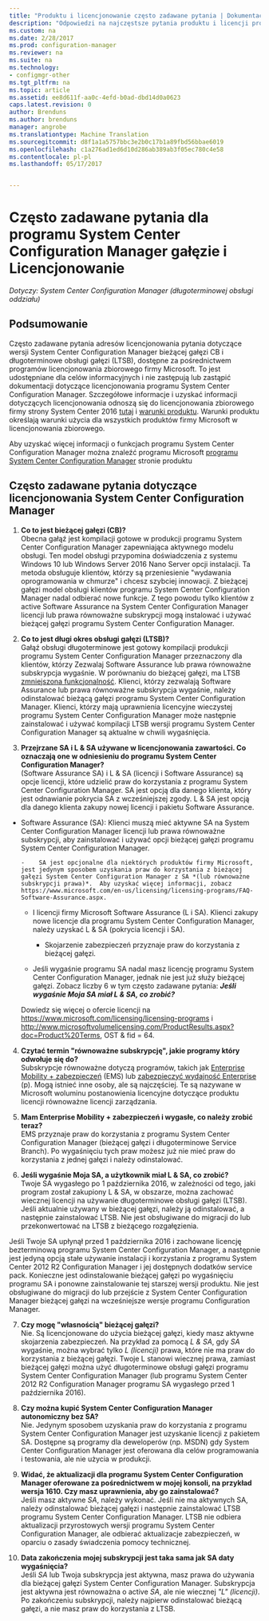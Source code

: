 ```yaml
---
title: "Produktu i licencjonowanie często zadawane pytania | Dokumentacja firmy Microsoft"
description: "Odpowiedzi na najczęstsze pytania produktu i licencji programu System Center Configuration Manager."
ms.custom: na
ms.date: 2/28/2017
ms.prod: configuration-manager
ms.reviewer: na
ms.suite: na
ms.technology:
- configmgr-other
ms.tgt_pltfrm: na
ms.topic: article
ms.assetid: ee8d611f-aa0c-4efd-b0ad-dbd14d0a0623
caps.latest.revision: 0
author: Brenduns
ms.author: brenduns
manager: angrobe
ms.translationtype: Machine Translation
ms.sourcegitcommit: d8f1a1a5757bbc3e2b0c17b1a89fbd56bbae6019
ms.openlocfilehash: c1a276ad1ed6d10d286ab389ab3f05ec780c4e58
ms.contentlocale: pl-pl
ms.lasthandoff: 05/17/2017


---
```

# <a name="frequently-asked-questions-for-system-center-configuration-manager-branches-and-licensing"></a>Często zadawane pytania dla programu System Center Configuration Manager gałęzie i Licencjonowanie

 *Dotyczy: System Center Configuration Manager (długoterminowej obsługi oddziału)*

## <a name="summary"></a>Podsumowanie
Często zadawane pytania adresów licencjonowania pytania dotyczące wersji System Center Configuration Manager bieżącej gałęzi CB i długoterminowe obsługi gałęzi (LTSB), dostępne za pośrednictwem programów licencjonowania zbiorowego firmy Microsoft. To jest udostępniane dla celów informacyjnych i nie zastępują lub zastąpić dokumentacji dotyczące licencjonowania programu System Center Configuration Manager. Szczegółowe informacje i uzyskać informacji dotyczących licencjonowania odnoszą się do licencjonowania zbiorowego firmy strony System Center 2016 [tutaj](https://www.microsoft.com/licensing/product-licensing/system-center-2016.aspx) i [warunki produktu](http://www.microsoft.com/licensing/about-licensing/product-licensing.aspx). Warunki produktu określają warunki użycia dla wszystkich produktów firmy Microsoft w licencjonowania zbiorowego.

Aby uzyskać więcej informacji o funkcjach programu System Center Configuration Manager można znaleźć programu Microsoft [programu System Center Configuration Manager](https://www.microsoft.com/cloud-platform/system-center-configuration-manager) stronie produktu




## <a name="system-center-configuration-manager-licensing-faq"></a>Często zadawane pytania dotyczące licencjonowania System Center Configuration Manager

1.    **Co to jest bieżącej gałęzi (CB)?**   
Obecna gałąź jest kompilacji gotowe w produkcji programu System Center Configuration Manager zapewniająca aktywnego modelu obsługi. Ten model obsługi przypomina doświadczenia z systemu Windows 10 lub Windows Server 2016 Nano Server opcji instalacji. Ta metoda obsługuje klientów, którzy są przeniesienie "wydawania oprogramowania w chmurze" i chcesz szybciej innowacji. Z bieżącej gałęzi model obsługi klientów programu System Center Configuration Manager nadal odbierać nowe funkcje. Z tego powodu tylko klientów z active Software Assurance na System Center Configuration Manager licencji lub prawa równoważne subskrypcji mogą instalować i używać bieżącej gałęzi programu System Center Configuration Manager.

2.    **Co to jest długi okres obsługi gałęzi (LTSB)?**  
Gałąź obsługi długoterminowe jest gotowy kompilacji produkcji programu System Center Configuration Manager przeznaczony dla klientów, którzy Zezwalaj Software Assurance lub prawa równoważne subskrypcja wygaśnie. W porównaniu do bieżącej gałęzi, ma LTSB [zmniejszona funkcjonalność](/sccm/core/understand/introduction-to-the-ltsb#features-that-are-not-available-in-the-ltsb-of-configuration-manager). Klienci, którzy zezwalają Software Assurance lub prawa równoważne subskrypcja wygaśnie, należy odinstalować bieżącą gałęzi programu System Center Configuration Manager. Klienci, którzy mają uprawnienia licencyjne wieczystej programu System Center Configuration Manager może następnie zainstalować i używać kompilacji LTSB wersji programu System Center Configuration Manager są aktualne w chwili wygaśnięcia.

3.    **Przejrzane SA i L & SA używane w licencjonowania zawartości. Co oznaczają one w odniesieniu do programu System Center Configuration Manager?**    
(Software Assurance SA) i L & SA (licencji i Software Assurance) są opcje licencji, które udzielić praw do korzystania z programu System Center Configuration Manager. SA jest opcją dla danego klienta, który jest odnawianie pokrycia SA z wcześniejszej zgody. L & SA jest opcją dla danego klienta zakupy nowej licencji i pakietu Software Assurance.
  - Software Assurance (SA): Klienci muszą mieć aktywne SA na System Center Configuration Manager licencji lub prawa równoważne subskrypcji, aby zainstalować i używać opcji bieżącej gałęzi programu System Center Configuration Manager.    

        -    SA jest opcjonalne dla niektórych produktów firmy Microsoft, jest jedynym sposobem uzyskania praw do korzystania z bieżącej gałęzi System Center Configuration Manager z SA *(lub równoważne subskrypcji prawa)*.  Aby uzyskać więcej informacji, zobacz https://www.microsoft.com/en-us/licensing/licensing-programs/FAQ-Software-Assurance.aspx.

      - I licencji firmy Microsoft Software Assurance (L i SA). Klienci zakupy nowe licencje dla programu System Center Configuration Manager, należy uzyskać L & SA (pokrycia licencji i SA).   

         - Skojarzenie zabezpieczeń przyznaje praw do korzystania z bieżącej gałęzi.

       - Jeśli wygaśnie programu SA nadal masz licencję programu System Center Configuration Manager, jednak nie jest już służy bieżącej gałęzi. Zobacz liczby 6 w tym często zadawane pytania: ***Jeśli wygaśnie Moja SA miał L & SA, co zrobić?***

       Dowiedz się więcej o ofercie licencji na https://www.microsoft.com/licensing/licensing-programs i http://www.microsoftvolumelicensing.com/ProductResults.aspx?doc=Product%20Terms, OST & fid = 64.

4.    **Czytać termin "równoważne subskrypcję", jakie programy który odwołuje się do?**   
       Subskrypcje równoważne dotyczą programów, takich jak [Enterprise Mobility + zabezpieczeń](http://www.microsoftvolumelicensing.com/ProductResults.aspx?doc=Product%20Terms,OST&fid=51) (EMS) lub [zabezpieczyć wydajność Enterprise](https://www.microsoft.com/secure-productive-enterprise/default.aspx) (p). Mogą istnieć inne osoby, ale są najczęściej. Te są nazywane w Microsoft woluminu postanowienia licencyjne dotyczące produktu licencji równoważne licencji zarządzania.

5.    **Mam Enterprise Mobility + zabezpieczeń i wygasłe, co należy zrobić teraz?**  
       EMS przyznaje praw do korzystania z programu System Center Configuration Manager (bieżącej gałęzi i długoterminowe Service Branch). Po wygaśnięciu tych praw możesz już nie mieć praw do korzystania z jednej gałęzi i należy odinstalować.  

6.    **Jeśli wygaśnie Moja SA, a użytkownik miał L & SA, co zrobić?**   
   Twoje SA wygasłego po 1 października 2016, w zależności od tego, jaki program został zakupiony L & SA, w obszarze, można zachować wiecznej licencji na używanie długoterminowe obsługi gałęzi (LTSB). Jeśli aktualnie używany w bieżącej gałęzi, należy ją odinstalować, a następnie zainstalować LTSB. Nie jest obsługiwane do migracji do lub przekonwertować na LTSB z bieżącego rozgałęzienia.

  Jeśli Twoje SA upłynął przed 1 października 2016 i zachowane licencję bezterminową programu System Center Configuration Manager, a następnie jest jedyną opcją stałe używanie instalacji i korzystania z programu System Center 2012 R2 Configuration Manager i jej dostępnych dodatków service pack. Konieczne jest odinstalowanie bieżącej gałęzi po wygaśnięciu programu SA i ponowne zainstalowanie tej starszej wersji produktu. Nie jest obsługiwane do migracji do lub przejście z System Center Configuration Manager bieżącej gałęzi na wcześniejsze wersje programu Configuration Manager.

7. **Czy mogę "własnością" bieżącej gałęzi?**   
  Nie. Są licencjonowane do użycia bieżącej gałęzi, kiedy masz aktywne skojarzenia zabezpieczeń. Na przykład za pomocą *L & SA*, gdy *SA* wygaśnie, można wybrać tylko *L (licencji)* prawa, które nie ma praw do korzystania z bieżącej gałęzi. Twoje L stanowi wiecznej prawa, zamiast bieżącej gałęzi można użyć długoterminowe obsługi gałęzi programu System Center Configuration Manager (lub programu System Center 2012 R2 Configuration Manager programu SA wygasłego przed 1 października 2016).

8. **Czy można kupić System Center Configuration Manager autonomiczny bez SA?**      
  Nie.  Jedynym sposobem uzyskania praw do korzystania z programu System Center Configuration Manager jest uzyskanie licencji z pakietem SA. Dostępne są programy dla deweloperów (np. MSDN) gdy System Center Configuration Manager jest oferowana dla celów programowania i testowania, ale nie użycia w produkcji.

9. **Widać, że aktualizacji dla programu System Center Configuration Manager oferowane za pośrednictwem w mojej konsoli, na przykład wersja 1610. Czy masz uprawnienia, aby go zainstalować?**   
  Jeśli masz aktywne *SA*, należy wykonać. Jeśli nie ma aktywnych SA, należy odinstalować bieżącej gałęzi i następnie zainstalować LTSB programu System Center Configuration Manager. LTSB nie odbiera aktualizacji przyrostowych wersji programu System Center Configuration Manager, ale odbierać aktualizacje zabezpieczeń, w oparciu o zasady świadczenia pomocy technicznej.

10.    **Data zakończenia mojej subskrypcji jest taka sama jak SA daty wygaśnięcia?**    
  Jeśli *SA* lub Twoja subskrypcja jest aktywna, masz prawa do używania dla bieżącej gałęzi System Center Configuration Manager. Subskrypcja jest aktywna jest równoważna o active *SA*, ale nie wiecznej *"L" (licencji)*. Po zakończeniu subskrypcji, należy najpierw odinstalować bieżącą gałęzi, a nie masz praw do korzystania z LTSB.

